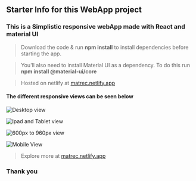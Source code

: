 ## Starter Info for this WebApp project

### This is a Simplistic responsive webApp made with React and material UI

> Download the code & run **npm install** to install dependencies before starting the app.

> You'll also need to install Material UI as a dependency. To do this run **npm install @material-ui/core**

> Hosted on netlify at [matrec.netlify.app](https://matrec.netlify.app)

#### The different responsive views can be seen below


![Desktop view](https://user-images.githubusercontent.com/24590667/166195679-31e0aeda-957a-4311-9778-e647656ce37f.JPG)

![Ipad and Tablet view](https://user-images.githubusercontent.com/24590667/166195687-18491b06-c494-428e-bdd6-7ac35ce8e294.JPG)

![600px to 960px view](https://user-images.githubusercontent.com/24590667/166195691-058bb99d-1b3f-4f50-b6ba-b3fb52f973c9.JPG)

![Mobile View](https://user-images.githubusercontent.com/24590667/166195699-dce1e760-307c-4a44-b177-cd78b64825a4.JPG)


> Explore more at [matrec.netlify.app](https://matrec.netlify.app)

### Thank you
